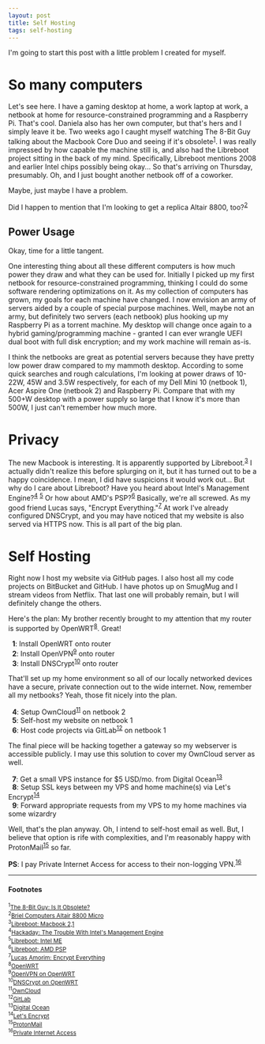 ```yaml
---
layout: post
title: Self Hosting
tags: self-hosting
---
```


I'm going to start this post with a little problem I created for myself.

# So many computers
Let's see here. I have a gaming desktop at home, a work laptop at work, a
netbook at home for resource-constrained programming and a Raspberry Pi.
That's cool.  Daniela also has her own computer, but that's hers and I simply
leave it be.
Two weeks ago I caught myself watching The 8-Bit Guy talking about the Macbook
Core Duo and seeing if it's obsolete<sup><a href="#2016-01-25_ref1">1</a></sup>. I was really impressed by
how capable the machine still is, and also had the Libreboot project sitting
in the back of my mind.  Specifically, Libreboot mentions 2008 and earlier Intel
chips possibly being okay...  So that's arriving on Thursday, presumably.
Oh, and I just bought another netbook off of a coworker.

Maybe, just maybe I have a problem.

Did I happen to mention that I'm looking to get a replica Altair 8800, too?<sup><a href="#2016-01-25_ref2">2</a></sup>

## Power Usage
Okay, time for a little tangent.

One interesting thing about all these different computers is how much power
they draw and what they can be used for.
Initially I picked up my first netbook for resource-constrained programming,
thinking I could do some software rendering optimizations on it.  As my
collection of computers has grown, my goals for each machine have changed.
I now envision an army of servers aided by a couple of special purpose machines.
Well, maybe not an army, but definitely two servers (each netbook) plus hooking
up my Raspberry Pi as a torrent machine.  My desktop will change once again
to a hybrid gaming/programming machine - granted I can ever wrangle UEFI dual
boot with full disk encryption; and my work machine will remain as-is.

I think the netbooks are great as potential servers because they have pretty
low power draw compared to my mammoth desktop.  According to some quick searches
and rough calculations, I'm looking at power draws of 10-22W, 45W and 3.5W
respectively, for each of my Dell Mini 10 (netbook 1), Acer Aspire One
(netbook 2) and Raspberry Pi.  Compare that with my 500+W desktop with a power
supply so large that I know it's more than 500W, I just can't remember how much
more.

# Privacy
The new Macbook is interesting.  It is apparently supported by Libreboot.<sup><a href="#2016-01-25_ref3">3</a></sup>
I actually didn't realize this before splurging on it, but it has turned out
to be a happy coincidence.  I mean, I did have suspicions it would work out...
But why do I care about Libreboot? Have you heard about Intel's Management Engine?<sup><a href="#2016-01-25_ref4">4</a></sup>&nbsp;<sup><a href="#2016-01-25_ref5">5</a></sup>
Or how about AMD's PSP?<sup><a href="#2016-01-25_ref6">6</a></sup>
Basically, we're all screwed.  As my good friend Lucas says, "Encrypt Everything."<sup><a href="#2016-01-25_ref7">7</a></sup>
At work I've already configured DNSCrypt, and you may have noticed that my
website is also served via HTTPS now.  This is all part of the big plan.

# Self Hosting
Right now I host my website via GitHub pages.  I also host all my code
projects on BitBucket and GitHub.  I have photos up on SmugMug and I stream
videos from Netflix.  That last one will probably remain, but I will definitely
change the others.

Here's the plan:
My brother recently brought to my attention that my router is supported by
OpenWRT<sup><a href="#2016-01-25_ref8">8</a></sup>. Great!

&nbsp;&nbsp;<b>1</b>: Install OpenWRT onto router<br />
&nbsp;&nbsp;<b>2</b>: Install OpenVPN<sup><a href="#2016-01-25_ref9">9</a></sup> onto router<br />
&nbsp;&nbsp;<b>3</b>: Install DNSCrypt<sup><a href="#2016-01-25_ref10">10</a></sup> onto router

That'll set up my home environment so all of our locally networked devices have
a secure, private connection out to the wide internet.
Now, remember all my netbooks?  Yeah, those fit nicely into the plan.

&nbsp;&nbsp;<b>4</b>: Setup OwnCloud<sup><a href="#2016-01-25_ref11">11</a></sup> on netbook 2<br />
&nbsp;&nbsp;<b>5</b>: Self-host my website on netbook 1<br />
&nbsp;&nbsp;<b>6</b>: Host code projects via GitLab<sup><a href="#2016-01-25_ref12">12</a></sup> on netbook 1

The final piece will be hacking together a gateway so my webserver is accessible
publicly.  I may use this solution to cover my OwnCloud server as well.

&nbsp;&nbsp;<b>7</b>: Get a small VPS instance for $5 USD/mo. from Digital Ocean<sup><a href="#2016-01-25_ref13">13</a></sup><br />
&nbsp;&nbsp;<b>8</b>: Setup SSL keys between my VPS and home machine(s) via Let's Encrypt<sup><a href="#2016-01-25_ref14">14</a></sup><br />
&nbsp;&nbsp;<b>9</b>: Forward appropriate requests from my VPS to my home machines via some wizardry

Well, that's the plan anyway.
Oh, I intend to self-host email as well.  But, I believe that option is rife
with complexities, and I'm reasonably happy with ProtonMail<sup><a href="#2016-01-25_ref15">15</a></sup> so far.

<b>PS</b>: I pay Private Internet Access for access to their non-logging VPN.<sup><a href="#2016-01-25_ref16">16</a></sup>

----

#### Footnotes

<sub><sup id="2016-01-25_ref1">1</sup><a href="https://www.youtube.com/watch?v=FJw8aSxEFwQ">The 8-Bit Guy: Is It Obsolete?</a></sub><br />
<sub><sup id="2016-01-25_ref2">2</sup><a href="http://www.brielcomputers.com/wordpress/?cat=18">Briel Computers Altair 8800 Micro</a></sub><br />
<sub><sup id="2016-01-25_ref3">3</sup><a href="https://libreboot.org/docs/hcl/index.html#macbook21">Libreboot: Macbook 2,1</a></sub><br />
<sub><sup id="2016-01-25_ref4">4</sup><a href="https://hackaday.com/2016/01/22/the-trouble-with-intels-management-engine/">Hackaday: The Trouble With Intel's Management Engine</a></sub><br />
<sub><sup id="2016-01-25_ref5">5</sup><a href="https://libreboot.org/faq/#intelme">Libreboot: Intel ME</a></sub><br />
<sub><sup id="2016-01-25_ref6">6</sup><a href="https://libreboot.org/faq/#amd">Libreboot: AMD PSP</a></sub><br />
<sub><sup id="2016-01-25_ref7">7</sup><a href="https://www.lucasamorim.ca/2016/01/16/encrypt-everything.html">Lucas Amorim: Encrypt Everything</a></sub><br />
<sub><sup id="2016-01-25_ref8">8</sup><a href="https://openwrt.org/">OpenWRT</a></sub><br />
<sub><sup id="2016-01-25_ref9">9</sup><a href="https://wiki.openwrt.org/doc/howto/vpn.openvpn">OpenVPN on OpenWRT</a></sub><br />
<sub><sup id="2016-01-25_ref10">10</sup><a href="https://wiki.openwrt.org/inbox/dnscrypt">DNSCrypt on OpenWRT</a></sub><br />
<sub><sup id="2016-01-25_ref11">11</sup><a href="https://owncloud.org/">OwnCloud</a></sub><br />
<sub><sup id="2016-01-25_ref12">12</sup><a href="https://about.gitlab.com/">GitLab</a></sub><br />
<sub><sup id="2016-01-25_ref13">13</sup><a href="https://www.digitalocean.com/pricing/">Digital Ocean</a></sub><br />
<sub><sup id="2016-01-25_ref14">14</sup><a href="https://letsencrypt.org/">Let's Encrypt</a></sub><br />
<sub><sup id="2016-01-25_ref15">15</sup><a href="https://protonmail.com/">ProtonMail</a></sub><br />
<sub><sup id="2016-01-25_ref16">16</sup><a href="https://www.privateinternetaccess.com/">Private Internet Access</a></sub><br />

